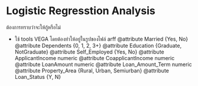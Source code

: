 # Logistic Regresstion Analysis
ต้องการทราบว่าจะให้กู้หรือไม่

- ใช้ tools VEGA โดยต้องทำให้อยู่ในรูปของไฟล์ arff
@attribute Married {Yes, No}
@attribute Dependents {0, 1, 2, 3+}
@attribute Education {Graduate, NotGraduate}
@attribute Self_Employed {Yes, No} 
@attribute ApplicantIncome numeric
@attribute CoapplicantIncome numeric
@attribute LoanAmount numeric
@attribute Loan_Amount_Term numeric
@attribute Property_Area {Rural, Urban, Semiurban}
@attribute Loan_Status {Y, N}
